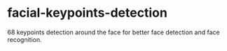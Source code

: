 # facial-keypoints-detection
68 keypoints detection around the face for better face detection and face recognition.
